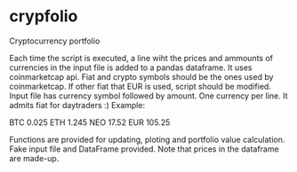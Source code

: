 # crypfolio
Cryptocurrency portfolio

Each time the script is executed, a line wiht the prices and ammounts of currencies in the input file is added to a pandas dataframe.
It uses coinmarketcap api. Fiat and crypto symbols should be the ones used by coinmarketcap. If other fiat that EUR is used, script should be modified.
Input file has currency symbol followed by amount. One currency per line. It admits fiat for daytraders :)
Example:

BTC 0.025
ETH 1.245
NEO 17.52
EUR 105.25

Functions are provided for updating, ploting and portfolio value calculation.
Fake input file and DataFrame provided. Note that prices in the dataframe are made-up.
